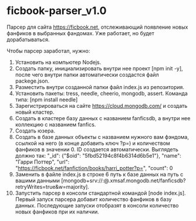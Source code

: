 # ficbook-parser_v1.0
Парсер для сайта https://ficbook.net, отслеживающий появление новых фанфиков в выбранных фандомах. Уже работает, но будет дорабатываться.

Чтобы парсер заработал, нужно:
1. Установить на компьютер Nodejs.
2. Создать папку, инициализировать внутри нее проект [npm init -y], после чего внутри папки автоматически создаcтся файл packege.json.
3. Разместить внутри созданной папки файл index.js из репозитория.
4. Установить  пакеты: tress, needle, cheerio, mongodb, assert. Команда типа: [npm install needle]
5. Зарегистрироваться на сайте https://cloud.mongodb.com/ и создать новый кластер.
6. Создать в кластере базу данных с названием fanficsdb, а внутри нее коллекцию с названием fanfics. 
7. Создать юзера.
8. Создать в базе данных объекты c названием нужного вам фэндома, ссылкой на него (в конце добавить ключ ?p=) и количеством фанфиков в значении 0. ID создается автоматически. Выглядеть должно так: "_id": {"$oid": "5fbd52194c8f4b6314d6b5e1"}, "name": "Гарри Поттер", "url": "https://ficbook.net/fanfiction/books/harri_potter?p=", "count": 0  
9. Заменить в файле index.js в строке 6 путь к базе данных на путь с вашими данными [mongodb+srv://<username>:<password>@<clustername>.xmsaf.mongodb.net/fanficsdb?retryWrites=true&w=majority]. 
10. Запустить парсер в консоли стандартной командой [node index.js]. Первый запуск парсера добавит количество фанфиков в базу данных. Последующие запуски отобразят в консоли количество новых фанфиков при их наличии.
